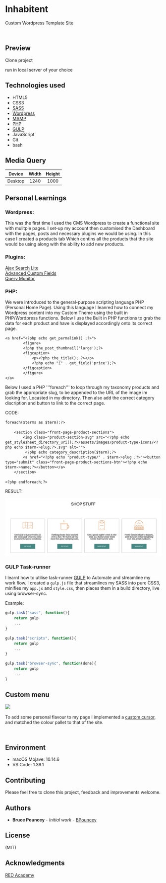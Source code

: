 # Inhabitent
Custom Wordpress Template Site <br>

![]()

## Preview
Clone project<br>

run in local server of your choice<br>

## Technologies used
* HTML5
* CSS3
* [SASS](https://sass-lang.com/)
* [Wordpress](https://wordpress.com/)
* [MAMP](https://www.mamp.info/en/)
* [PHP](https://www.php.net/)
* [GULP](https://gulpjs.com/docs/en/getting-started/quick-start) 
* JavaScript
* Git
* bash

## Media Query 

| Device      | Width         | Height        | 
|:-----------:|:-------------:|:-------------:|
| Desktop     | 1240          | 1000          |  
             


## Personal Learnings

### Wordpress:
This was the first time I used the CMS Wordpress to create a functional site with mulitple pages.
I set-up my account then customised the Dashboard with the pages, posts and necessary plugins we would be using. 
In this case I created a products tab Which contins all the products that the site would be using along with the ability to add new products.

### Plugins:
[Ajax Search Lite](https://wordpress.org/plugins/ajax-search-lite/) <br>
[Advanced Custom Fields](https://www.advancedcustomfields.com/) <br>
[Query Monitor](https://en-ca.wordpress.org/plugins/query-monitor/) <br>



### PHP:
We were introduced to the general-purpose scripting language PHP (Personal Home Page). Using this language I leanred how to connect my Wordpress content into my Custom Theme using the built in PHP/Wordpress functions. Below I use the Built in PHP functions to grab the data for each product and have is displayed accordingly onto its correct page. 

```
<a href="<?php echo get_permalink() ;?>">
        <figure>
        <?php the_post_thumbnail('large');?>
        <figcaption>
            <p><?php the_title(); ?></p>
            <?php echo "£" . get_field('price');?>
        </figcaption>
        </figure>
</a>

```

Below I used a PHP '''foreach''' to loop through my taxonomy products and grab the appropriate slug, to be appended to the URL of the image im looking for. Locasted in my directory. Then also add the correct category discription and button to link to the correct page.


CODE: <br>
```
foreach($terms as $term):?>

    <section class="front-page-product-sections">
        <img class="product-section-svg" src="<?php echo get_stylesheet_directory_uri();?>/assets/images/product-type-icons/<?php echo $term->slug;?>.svg" alt="">
         <?php echo category_description($term);?>
        <a href="<?php echo "product-type/" . $term->slug ;?>"><button type="submit" class="front-page-product-sections-btn"><?php echo $term->name;?></button></a>
    </section>

<?php endforeach;?>
```

RESULT: <br>

![](shop-screenshot.png)






### GULP Task-runner
I learnt how to utilise task-runner [GULP]("https://gulpjs.com/docs/en/getting-started/quick-start") to Automate and streamline my work flow.
I created a ```gulp.js``` file that streamlines my SASS into pure CSS3, minifies my ```app.js``` and ```style.css```, then places them in a build directory, live using browser-sync.<br>

Example:<br>

```javascript
gulp.task("sass", function(){
    return gulp
    ...
}
```

```javascript
gulp.task("scripts", function(){
    return gulp
    ...
}
```

``` javascript
gulp.task("browser-sync", function(done){
    return gulp
    ...
}
```

## Custom menu
![](customMenu.png)

To add some personal flavour to my page I implemented a [custom cursor](http://www.rw-designer.com/cursor-library), and matched the colour pallet to that of the site.

<br>

## Environment
* macOS Mojave: 10.14.6
* VS Code: 1.39.1

## Contributing

Please feel free to clone this project, feedback and improvements welcome.

## Authors
* **Bruce Pouncey** - *Initial work* - [BPouncey](https://github.com/BPouncey)

## License
(MIT)

## Acknowledgments
[RED Academy](https://github.com/redacademy)


